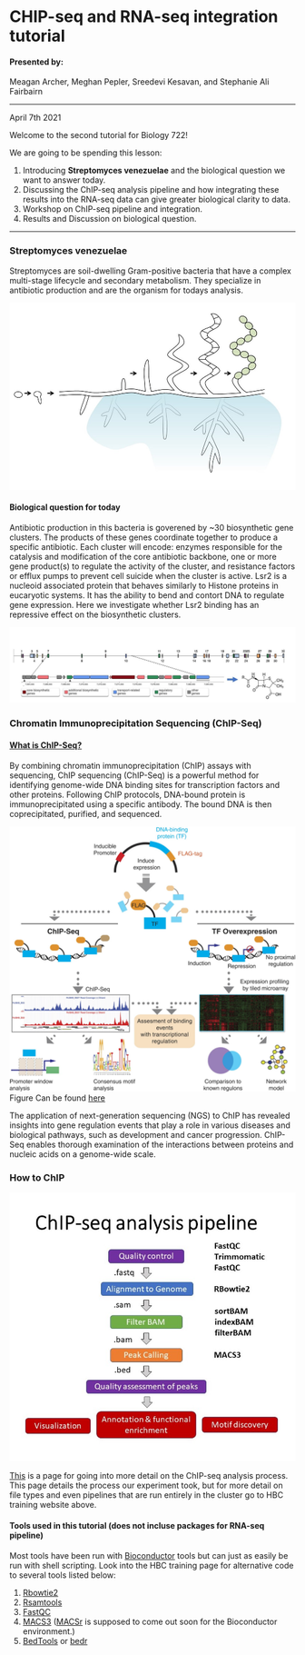 # CHIP-seq and RNA-seq integration tutorial

#### Presented by: 

Meagan Archer, Meghan Pepler, Sreedevi Kesavan, and Stephanie Ali Fairbairn 
______________________________________________________
April 7th 2021

Welcome to the second tutorial for Biology 722! 

We are going to be spending this lesson:

1. Introducing **Streptomyces venezuelae** and the biological question we want to answer today.
2. Discussing the ChIP-seq analysis pipeline and how integrating these results into the RNA-seq data can give greater biological clarity to data. 
3. Workshop on ChIP-seq pipeline and integration.
4. Results and Discussion on biological question.
______________________________________________________

### Streptomyces venezuelae

Streptomyces are soil-dwelling Gram-positive bacteria that have a complex multi-stage lifecycle and secondary metabolism. They specialize in antibiotic production and are the organism for todays analysis. 

![](https://github.com/sk7-dotcom/Data_Integration_Exercise/blob/main/Slides_and_Workshop/Pictures/S_Ven.JPG)

#### Biological question for today

Antibiotic production in this bacteria is goverened by ~30 biosynthetic gene clusters. The products of these genes coordinate together to produce a specific antibiotic. Each cluster will encode: enzymes responsible for the catalysis and modification of the core antibiotic backbone, one or more gene product(s) to regulate the activity of the cluster, and resistance factors or efflux pumps to prevent cell suicide when the cluster is active. Lsr2 is a nucleoid associated protein that behaves similarly to Histone proteins in eucaryotic systems. It has the ability to bend and contort DNA to regulate gene expression. Here we investigate whether Lsr2 binding has an repressive effect on the biosynthetic clusters. 

![](https://github.com/sk7-dotcom/Data_Integration_Exercise/blob/main/Slides_and_Workshop/Pictures/Clusters.JPG)

### Chromatin Immunoprecipitation Sequencing (ChIP-Seq)

#### [What is ChIP-Seq?](https://www.illumina.com/techniques/sequencing/dna-sequencing/chip-seq.html)

By combining chromatin immunoprecipitation (ChIP) assays with sequencing, ChIP sequencing (ChIP-Seq) is a powerful method for identifying genome-wide DNA binding sites for transcription factors and other proteins. Following ChIP protocols, DNA-bound protein is immunoprecipitated using a specific antibody. The bound DNA is then coprecipitated, purified, and sequenced.

![](https://github.com/sk7-dotcom/Data_Integration_Exercise/blob/main/ChIP/Pictures/ChIP_pipeline.jpg) Figure Can be found [here](https://www.nature.com/articles/sdata201510#Fig1)

The application of next-generation sequencing (NGS) to ChIP has revealed insights into gene regulation events that play a role in various diseases and biological pathways, such as development and cancer progression. ChIP-Seq enables thorough examination of the interactions between proteins and nucleic acids on a genome-wide scale.

### How to ChIP

![](https://github.com/sk7-dotcom/Data_Integration_Exercise/blob/main/Slides_and_Workshop/Pictures/chip_workflow.jpg)

[This](https://github.com/hbctraining/Intro-to-ChIPseq) is a page for going into more detail on the ChIP-seq analysis process. This page details the process our experiment took, but for more detail on file types and even pipelines that are run entirely in the cluster go to HBC training website above.  

#### Tools used in this tutorial (does not incluse packages for RNA-seq pipeline)

Most tools have been run with [Bioconductor](https://bioconductor.org/) tools but can just as easily be run with shell scripting. Look into the HBC training page for alternative code to several tools listed below:

1. [Rbowtie2](https://bioconductor.org/packages/release/bioc/manuals/Rbowtie2/man/Rbowtie2.pdf)
2. [Rsamtools](https://bioconductor.org/packages/release/bioc/manuals/Rsamtools/man/Rsamtools.pdf)
3. [FastQC](https://www.bioinformatics.babraham.ac.uk/projects/fastqc/)
4. [MACS3](https://pypi.org/project/MACS3/) ([MACSr](https://52.71.54.154/packages/devel/bioc/manuals/MACSr/man/MACSr.pdf) is supposed to come out soon for the Bioconductor environment.)
5. [BedTools](https://bedtools.readthedocs.io/en/latest/) or [bedr](https://cran.r-project.org/web/packages/bedr/bedr.pdf)
